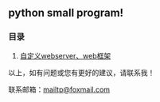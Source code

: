 ## python small program!

### 目录

1. [自定义webserver、web框架](https://github.com/tianbogit/PyWorkSpace/tree/master/simplewebserver)



以上，如有问题或您有更好的建议，请联系我！

联系邮箱：mailtp@foxmail.com
